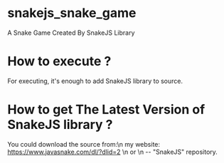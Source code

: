 # snakejs_snake_game
A Snake Game Created By SnakeJS Library
# How to execute ?
For executing, it's enough to add SnakeJS library to source.
# How to get The Latest Version of SnakeJS library ?
You could download the source from:\n
my website: https://www.javasnake.com/dl/?dlid=2 \n
or \n
-- "SnakeJS" repository.

